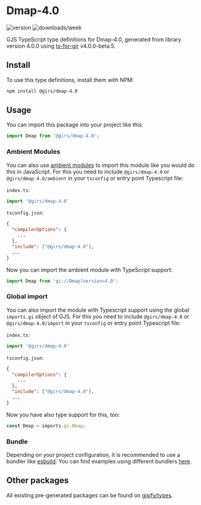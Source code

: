 
# Dmap-4.0

![version](https://img.shields.io/npm/v/@girs/dmap-4.0)
![downloads/week](https://img.shields.io/npm/dw/@girs/dmap-4.0)


GJS TypeScript type definitions for Dmap-4.0, generated from library version 4.0.0 using [ts-for-gir](https://github.com/gjsify/ts-for-gir) v4.0.0-beta.5.


## Install

To use this type definitions, install them with NPM:
```bash
npm install @girs/dmap-4.0
```

## Usage

You can import this package into your project like this:
```ts
import Dmap from '@girs/dmap-4.0';
```

### Ambient Modules

You can also use [ambient modules](https://github.com/gjsify/ts-for-gir/tree/main/packages/cli#ambient-modules) to import this module like you would do this in JavaScript.
For this you need to include `@girs/dmap-4.0` or `@girs/dmap-4.0/ambient` in your `tsconfig` or entry point Typescript file:

`index.ts`:
```ts
import '@girs/dmap-4.0'
```

`tsconfig.json`:
```json
{
  "compilerOptions": {
    ...
  },
  "include": ["@girs/dmap-4.0"],
  ...
}
```

Now you can import the ambient module with TypeScript support: 

```ts
import Dmap from 'gi://Dmap?version=4.0';
```

### Global import

You can also import the module with Typescript support using the global `imports.gi` object of GJS.
For this you need to include `@girs/dmap-4.0` or `@girs/dmap-4.0/import` in your `tsconfig` or entry point Typescript file:

`index.ts`:
```ts
import '@girs/dmap-4.0'
```

`tsconfig.json`:
```json
{
  "compilerOptions": {
    ...
  },
  "include": ["@girs/dmap-4.0"],
  ...
}
```

Now you have also type support for this, too:

```ts
const Dmap = imports.gi.Dmap;
```

### Bundle

Depending on your project configuration, it is recommended to use a bundler like [esbuild](https://esbuild.github.io/). You can find examples using different bundlers [here](https://github.com/gjsify/ts-for-gir/tree/main/examples).

## Other packages

All existing pre-generated packages can be found on [gjsify/types](https://github.com/gjsify/types).

